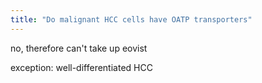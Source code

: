 ```yaml
---
title: "Do malignant HCC cells have OATP transporters"
---
```

no, therefore can't take up eovist

exception: well-differentiated HCC

